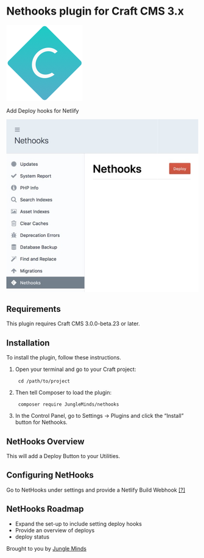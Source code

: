 # Nethooks plugin for Craft CMS 3.x

![Logo](resources/img/plugin-logo.png)

Add Deploy hooks for Netlify

![Screemshot](resources/img/screenshot.jpg)

## Requirements

This plugin requires Craft CMS 3.0.0-beta.23 or later.

## Installation

To install the plugin, follow these instructions.

1. Open your terminal and go to your Craft project:

        cd /path/to/project

2. Then tell Composer to load the plugin:

        composer require JungleMinds/nethooks

3. In the Control Panel, go to Settings → Plugins and click the “Install” button for Nethooks.

## NetHooks Overview

This will add a Deploy Button to your Utilities.

## Configuring NetHooks

Go to NetHooks under settings and provide a Netlify Build Webhook [[?]](https://www.netlify.com/docs/webhooks/#incoming-webhooks)

## NetHooks Roadmap

* Expand the set-up to include setting deploy hooks
* Provide an overview of deploys
* deploy status

Brought to you by [Jungle Minds](https://jungleminds.com)
